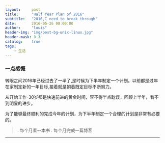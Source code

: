 ```yaml
---
layout:     post
title:      "Half Year Plan of 2016"
subtitle:   "2016,I need to break through"
date:       2016-05-26 00:00:00
author:     "louis"
header-img: "img/post-bg-unix-linux.jpg"
header-mask: 0.3
catalog:    true
tags:
    - 生活
---
```


### 一点感慨

转眼之间2016年已经过去了一半了,是时候为下半年制定一个计划。以前都是过年在家制定新的一年目标,接着就是朝着既定目标不断努力。


从开始工作-30岁都是快速前进的黄金时间，容不得半点耽误。回顾上半年，看不到明显的进步。

为了能够最终顺利的完成今年的计划，为下半年制定一个合理的计划是非常有必要的。

>. 每个月看一本书
>. 每个月完成一篇博客

---

